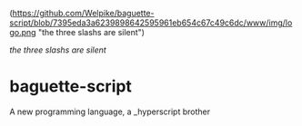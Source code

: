(https://github.com/Welpike/baguette-script/blob/7395eda3a6239898642595961eb654c67c49c6dc/www/img/logo.png "the three slashs are silent")

*the three slashs are silent*

# baguette-script
A new programming language, a _hyperscript brother
